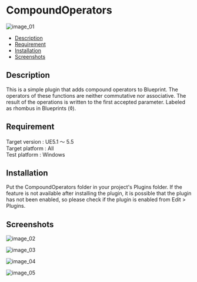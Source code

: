 # CompoundOperators

![image_01](https://github.com/Pepchick/CompoundOperators/assets/70386590/41932c39-a76b-43ea-89a2-b0f71bfcc3c5)

* [Description](#Description)
* [Requirement](#Requirement)
* [Installation](#Installation)
* [Screenshots](#Screenshots)

## Description

This is a simple plugin that adds compound operators to Blueprint.
The operators of these functions are neither commutative nor associative. The result of the operations is written to the first accepted parameter. Labeled as rhombus in Blueprints (◊).

## Requirement

Target version : UE5.1 ～ 5.5  
Target platform : All  
Test platform : Windows  

## Installation

Put the CompoundOperators folder in your project's Plugins folder.
If the feature is not available after installing the plugin, it is possible that the plugin has not been enabled, so please check if the plugin is enabled from Edit > Plugins.

## Screenshots

![image_02](https://github.com/Pepchick/CompoundOperators/assets/70386590/2fcda358-a3f5-4125-9a48-11f3125552f4)

![image_03](https://github.com/Pepchick/CompoundOperators/assets/70386590/b0f2026f-11f7-4100-b3fd-755519cb7531)

![image_04](https://github.com/Pepchick/CompoundOperators/assets/70386590/5f08cdf5-5797-4dd8-bad1-c386d31be21a)

![image_05](https://github.com/Pepchick/CompoundOperators/assets/70386590/4b019667-6def-4e72-a7c3-e2ffa10f002c)
